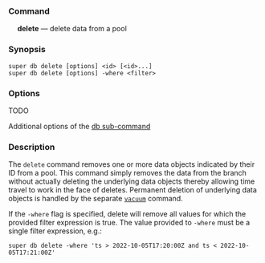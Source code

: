 ### Command

&emsp; **delete** &mdash; delete data from a pool

### Synopsis

```
super db delete [options] <id> [<id>...]
super db delete [options] -where <filter>
```

### Options

TODO

Additional options of the [db sub-command](db.md#options)

### Description

The `delete` command removes one or more data objects indicated by their ID from a pool.
This command
simply removes the data from the branch without actually deleting the
underlying data objects thereby allowing time travel to work in the face
of deletes.  Permanent deletion of underlying data objects is handled by the
separate [`vacuum`](#vacuum) command.

If the `-where` flag is specified, delete will remove all values for which the
provided filter expression is true.  The value provided to `-where` must be a
single filter expression, e.g.:

```
super db delete -where 'ts > 2022-10-05T17:20:00Z and ts < 2022-10-05T17:21:00Z'
```
